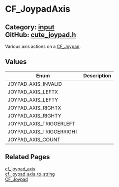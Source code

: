 [](../header.md ':include')

# CF_JoypadAxis

Category: [input](/api_reference?id=input)  
GitHub: [cute_joypad.h](https://github.com/RandyGaul/cute_framework/blob/master/include/cute_joypad.h)  
---

Various axis actions on a [CF_Joypad](/input/cf_joypad.md).

## Values

Enum | Description
--- | ---
JOYPAD_AXIS_INVALID | 
JOYPAD_AXIS_LEFTX | 
JOYPAD_AXIS_LEFTY | 
JOYPAD_AXIS_RIGHTX | 
JOYPAD_AXIS_RIGHTY | 
JOYPAD_AXIS_TRIGGERLEFT | 
JOYPAD_AXIS_TRIGGERRIGHT | 
JOYPAD_AXIS_COUNT | 

## Related Pages

[cf_joypad_axis](/input/cf_joypad_axis.md)  
[cf_joypad_axis_to_string](/input/cf_joypad_axis_to_string.md)  
[CF_Joypad](/input/cf_joypad.md)  

